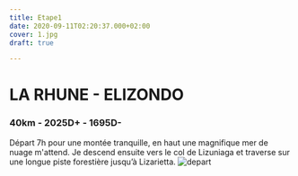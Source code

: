 ```yaml
---
title: Etape1
date: 2020-09-11T02:20:37.000+02:00
cover: 1.jpg
draft: true

---
```

# LA RHUNE - ELIZONDO
### 40km - 2025D+ - 1695D-
Départ 7h pour une montée tranquille, en haut une magnifique mer de nuage m'attend. Je descend ensuite vers le col de Lizuniaga et traverse sur une longue piste forestière jusqu’à Lizarietta.
![depart](1.jpg "Depart")